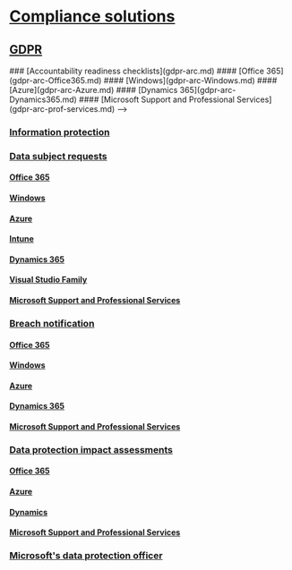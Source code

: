 # [Compliance solutions](compliance-solutions-overview.md)
## [GDPR](gdpr.md)
<!-->
### [Accountability readiness checklists](gdpr-arc.md)
#### [Office 365](gdpr-arc-Office365.md)
#### [Windows](gdpr-arc-Windows.md)
#### [Azure](gdpr-arc-Azure.md)
#### [Dynamics 365](gdpr-arc-Dynamics365.md)
#### [Microsoft Support and Professional Services](gdpr-arc-prof-services.md)
-->
### [Information protection](gdpr-information-protection.md)
### [Data subject requests](gdpr-data-subject-requests.md)
#### [Office 365](gdpr-dsr-Office365.md) 
#### [Windows](gdpr-dsr-Windows.md)
#### [Azure](gdpr-dsr-Azure.md)
#### [Intune](gdpr-dsr-Intune.md)
#### [Dynamics 365](gdpr-dsr-Dynamics365.md)
#### [Visual Studio Family](gdpr-dsr-visual-studio-family.md)
#### [Microsoft Support and Professional Services](gdpr-dsr-prof-services.md) 
### [Breach notification](gdpr-breach-notification.md)
#### [Office 365](gdpr-breach-Office365.md)
#### [Windows](gdpr-breach-Windows.md)
#### [Azure](gdpr-breach-Azure.md)
#### [Dynamics 365](gdpr-breach-Dynamics365.md)
#### [Microsoft Support and Professional Services](gdpr-breach-Microsoft-Support-Professional-Services.md)
### [Data protection impact assessments](gdpr-data-protection-impact-assessments.md)
#### [Office 365](gdpr-dpia-office365.md)
#### [Azure](gdpr-dpia-azure.md)
#### [Dynamics](gdpr-dpia-dynamics.md)
#### [Microsoft Support and Professional Services](gdpr-dpia-prof-services.md)
### [Microsoft's data protection officer](gdpr-data-protection-officer.md)